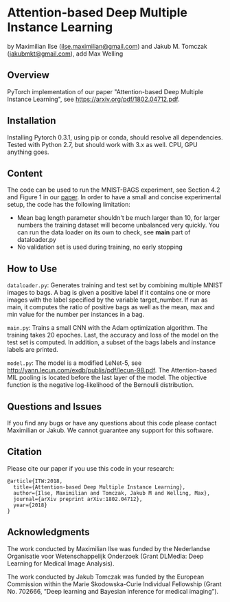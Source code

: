 Attention-based Deep Multiple Instance Learning
================================================

by Maximilian Ilse (<ilse.maximilian@gmail.com>) and Jakub M. Tomczak (<jakubmkt@gmail.com>), add Max Welling

Overview
--------

PyTorch implementation of our paper "Attention-based Deep Multiple Instance Learning", see <https://arxiv.org/pdf/1802.04712.pdf>.


Installation
------------

Installing Pytorch 0.3.1, using pip or conda, should resolve all dependencies. Tested with Python 2.7, but should work with 3.x as well. CPU, GPU anything goes.


Content
--------

The code can be used to run the MNIST-BAGS experiment, see Section 4.2 and Figure 1 in our [paper](https://arxiv.org/pdf/1802.04712.pdf).
In order to have a small and concise experimental setup, the code has the following limitation:
+ Mean bag length parameter shouldn't be much larger than 10, for larger numbers the training dataset will become unbalanced very quickly. You can run the data loader on its own to check, see __main__ part of dataloader.py
+ No validation set is used during training, no early stopping


How to Use
----------
`dataloader.py`: Generates training and test set by combining multiple MNIST images to bags. A bag is given a positive label if it contains one or more images with the label specified by the variable target_number.
If run as main, it computes the ratio of positive bags as well as the mean, max and min value for the number per instances in a bag.

`main.py`: Trains a small CNN with the Adam optimization algorithm.
The training takes 20 epoches. Last, the accuracy and loss of the model on the test set is computed.
In addition, a subset of the bags labels and instance labels are printed.

`model.py`: The model is a modified LeNet-5, see <http://yann.lecun.com/exdb/publis/pdf/lecun-98.pdf>.
The Attention-based MIL pooling is located before the last layer of the model.
The objective function is the negative log-likelihood of the Bernoulli distribution.


Questions and Issues
--------------------

If you find any bugs or have any questions about this code please contact Maximilian or Jakub. We cannot guarantee any support for this software.

Citation
--------------------

Please cite our paper if you use this code in your research:
```
@article{ITW:2018,
  title={Attention-based Deep Multiple Instance Learning},
  author={Ilse, Maximilian and Tomczak, Jakub M and Welling, Max},
  journal={arXiv preprint arXiv:1802.04712},
  year={2018}
}
```

Acknowledgments
--------------------

The work conducted by Maximilian Ilse was funded by the Nederlandse Organisatie voor Wetenschappelijk Onderzoek (Grant DLMedIa: Deep Learning for Medical Image Analysis).

The work conducted by Jakub Tomczak was funded by the European Commission within the Marie Skodowska-Curie Individual Fellowship (Grant No. 702666, ”Deep learning and Bayesian inference for medical imaging”).